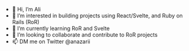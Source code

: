 - 👋 Hi, I’m Ali
- 👀 I’m interested in building projects using React/Svelte, and Ruby on Rails (RoR)
- 🌱 I’m currently learning RoR and Svelte
- 💞️ I’m looking to collaborate and contribute to RoR projects
- 📫 DM me on Twitter @anazarii

<!---
anazari/anazari is a ✨ special ✨ repository because its `README.md` (this file) appears on your GitHub profile.
You can click the Preview link to take a look at your changes.
--->
